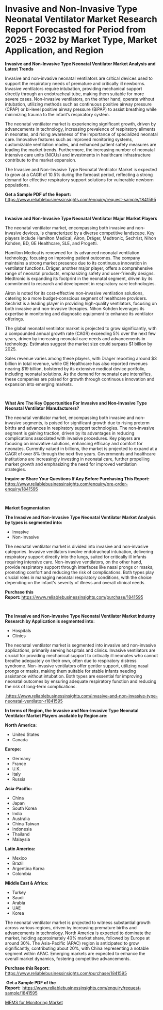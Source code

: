 <p><h1>Invasive and Non-Invasive Type Neonatal Ventilator Market Research Report Forecasted for Period from 2025 -  2032 by Market Type, Market Application, and Region</h1></p><p><strong>Invasive and Non-Invasive Type Neonatal Ventilator Market Analysis and Latest Trends</strong></p>
<p><p>Invasive and non-invasive neonatal ventilators are critical devices used to support the respiratory needs of premature and critically ill newborns. Invasive ventilators require intubation, providing mechanical support directly through an endotracheal tube, making them suitable for more severe cases. Non-invasive ventilators, on the other hand, operate without intubation, utilizing methods such as continuous positive airway pressure (CPAP) or bi-level positive airway pressure (BiPAP) to assist breathing while minimizing trauma to the infant’s respiratory system.</p><p>The neonatal ventilator market is experiencing significant growth, driven by advancements in technology, increasing prevalence of respiratory ailments in neonates, and rising awareness of the importance of specialized neonatal care. Innovative features such as improved monitoring systems, customizable ventilation modes, and enhanced patient safety measures are leading the market trends. Furthermore, the increasing number of neonatal intensive care units (NICUs) and investments in healthcare infrastructure contribute to the market expansion. </p><p>The Invasive and Non-Invasive Type Neonatal Ventilator Market is expected to grow at a CAGR of 10.5% during the forecast period, reflecting a strong demand for effective respiratory support solutions for vulnerable newborn populations.</p></p>
<p><strong>Get a Sample PDF of the Report:&nbsp;</strong> <a href="https://www.reliablebusinessinsights.com/enquiry/request-sample/1841595?utm_campaign=2788&utm_medium=2&utm_source=Github&utm_content=ia&utm_term=05032025&utm_id=invasive-and-non-invasive-type-neonatal-ventilator">https://www.reliablebusinessinsights.com/enquiry/request-sample/1841595</a></p>
<p>&nbsp;</p>
<p><strong>Invasive and Non-Invasive Type Neonatal Ventilator Major Market Players</strong></p>
<p><p>The neonatal ventilator market, encompassing both invasive and non-invasive devices, is characterized by a diverse competitive landscape. Key players include Hamilton Medical, Airon, Dräger, Medtronic, Sechrist, Nihon Kohden, BD, GE Healthcare, SLE, and Progetti. </p><p>Hamilton Medical is renowned for its advanced neonatal ventilation technology, focusing on improving patient outcomes. The company maintains a strong market presence due to its continuous innovation in ventilator functions. Dräger, another major player, offers a comprehensive range of neonatal products, emphasizing safety and user-friendly designs. Medtronic is expanding its footprint in the neonatal segment, driven by its commitment to research and development in respiratory care technologies.</p><p>Airon is noted for its cost-effective non-invasive ventilation solutions, catering to a more budget-conscious segment of healthcare providers. Sechrist is a leading player in providing high-quality ventilators, focusing on both invasive and non-invasive therapies. Nihon Kohden leverages its expertise in monitoring and diagnostic equipment to enhance its ventilator offerings.</p><p>The global neonatal ventilator market is projected to grow significantly, with a compounded annual growth rate (CAGR) exceeding 5% over the next few years, driven by increasing neonatal care needs and advancements in technology. Estimates suggest the market size could surpass $1 billion by 2025.</p><p>Sales revenue varies among these players, with Dräger reporting around $3 billion in total revenue, while GE Healthcare has also reported revenues nearing $19 billion, bolstered by its extensive medical device portfolio, including neonatal solutions. As the demand for neonatal care intensifies, these companies are poised for growth through continuous innovation and expansion into emerging markets.</p></p>
<p>&nbsp;</p>
<p><strong>What Are The Key Opportunities For Invasive and Non-Invasive Type Neonatal Ventilator Manufacturers?</strong></p>
<p><p>The neonatal ventilator market, encompassing both invasive and non-invasive segments, is poised for significant growth due to rising preterm births and advances in respiratory support technologies. The non-invasive segment is gaining traction, driven by its advantages in reducing complications associated with invasive procedures. Key players are focusing on innovative solutions, enhancing efficacy and comfort for neonates. Currently valued in billions, the market is projected to expand at a CAGR of over 8% through the next five years. Governments and healthcare institutions are increasingly investing in neonatal care, further propelling market growth and emphasizing the need for improved ventilation strategies.</p></p>
<p><strong>Inquire or Share Your Questions If Any Before Purchasing This Report:</strong> <a href="https://www.reliablebusinessinsights.com/enquiry/pre-order-enquiry/1841595?utm_campaign=2788&utm_medium=2&utm_source=Github&utm_content=ia&utm_term=05032025&utm_id=invasive-and-non-invasive-type-neonatal-ventilator">https://www.reliablebusinessinsights.com/enquiry/pre-order-enquiry/1841595</a></p>
<p>&nbsp;</p>
<p><strong>Market Segmentation</strong></p>
<p><strong>The Invasive and Non-Invasive Type Neonatal Ventilator Market Analysis by types is segmented into:</strong></p>
<p><ul><li>Invasive</li><li>Non-Invasive</li></ul></p>
<p><p>The neonatal ventilator market is divided into invasive and non-invasive categories. Invasive ventilators involve endotracheal intubation, delivering respiratory support directly into the lungs, suited for critically ill infants requiring intensive care. Non-invasive ventilators, on the other hand, provide respiratory support through interfaces like nasal prongs or masks, promoting comfort and reducing the risk of complications. Both types play crucial roles in managing neonatal respiratory conditions, with the choice depending on the infant's severity of illness and overall clinical needs.</p></p>
<p><strong>Purchase this Report:&nbsp;</strong><a href="https://www.reliablebusinessinsights.com/purchase/1841595?utm_campaign=2788&utm_medium=2&utm_source=Github&utm_content=ia&utm_term=05032025&utm_id=invasive-and-non-invasive-type-neonatal-ventilator">https://www.reliablebusinessinsights.com/purchase/1841595</a></p>
<p>&nbsp;</p>
<p><strong>The Invasive and Non-Invasive Type Neonatal Ventilator Market Industry Research by Application is segmented into:</strong></p>
<p><ul><li>Hospitals</li><li>Clinics</li></ul></p>
<p><p>The neonatal ventilator market is segmented into invasive and non-invasive applications, primarily serving hospitals and clinics. Invasive ventilators are crucial for providing mechanical support to critically ill neonates who cannot breathe adequately on their own, often due to respiratory distress syndrome. Non-invasive ventilators offer gentler support, utilizing nasal prongs or masks, making them suitable for stable infants needing assistance without intubation. Both types are essential for improving neonatal outcomes by ensuring adequate respiratory function and reducing the risk of long-term complications.</p></p>
<p><a href="https://www.reliablebusinessinsights.com/invasive-and-non-invasive-type-neonatal-ventilator-r1841595?utm_campaign=2788&utm_medium=2&utm_source=Github&utm_content=ia&utm_term=05032025&utm_id=invasive-and-non-invasive-type-neonatal-ventilator">&nbsp;https://www.reliablebusinessinsights.com/invasive-and-non-invasive-type-neonatal-ventilator-r1841595</a></p>
<p><strong>In terms of Region, the Invasive and Non-Invasive Type Neonatal Ventilator Market Players available by Region are:</strong></p>
<p>
    <p> <strong> North America: </strong>
        <ul>
            <li>United States</li>
            <li>Canada</li>
        </ul>
        </p> 
    <p> <strong> Europe: </strong>
        <ul>
            <li>Germany</li>
            <li>France</li>
            <li>U.K.</li>
            <li>Italy</li>
            <li>Russia</li>
        </ul>
        </p> 
    <p> <strong> Asia-Pacific: </strong>
        <ul>
            <li>China</li>
            <li>Japan</li>
            <li>South Korea</li>
            <li>India</li>
            <li>Australia</li>
            <li>China Taiwan</li>
            <li>Indonesia</li>
            <li>Thailand</li>
            <li>Malaysia</li>
        </ul>
        </p> 
    <p> <strong> Latin America: </strong>
        <ul>
            <li>Mexico</li>
            <li>Brazil</li>
            <li>Argentina Korea</li>
            <li>Colombia</li>
        </ul>
        </p> 
    <p> <strong> Middle East & Africa: </strong>
        <ul>
            <li>Turkey</li>
            <li>Saudi</li>
            <li>Arabia</li>
            <li>UAE</li>
            <li>Korea</li>
        </ul>
    </p>
    </p>
<p><p>The neonatal ventilator market is projected to witness substantial growth across various regions, driven by increasing premature births and advancements in technology. North America is expected to dominate the market, holding approximately 40% market share, followed by Europe at around 30%. The Asia-Pacific (APAC) region is anticipated to grow significantly, contributing about 20%, with China representing a notable segment within APAC. Emerging markets are expected to enhance the overall market dynamics, fostering competitive advancements.</p></p>
<p><strong>Purchase this Report: </strong><a href="https://www.reliablebusinessinsights.com/purchase/1841595?utm_campaign=2788&utm_medium=2&utm_source=Github&utm_content=ia&utm_term=05032025&utm_id=invasive-and-non-invasive-type-neonatal-ventilator">https://www.reliablebusinessinsights.com/purchase/1841595</a></p>
<p>&nbsp;<strong>Get a Sample PDF of the Report:&nbsp;&nbsp;</strong><a href="https://www.reliablebusinessinsights.com/enquiry/request-sample/1841595?utm_campaign=2788&utm_medium=2&utm_source=Github&utm_content=ia&utm_term=05032025&utm_id=invasive-and-non-invasive-type-neonatal-ventilator">https://www.reliablebusinessinsights.com/enquiry/request-sample/1841595</a></p>
<p><strong></strong></p>
<p><p><a href="https://github.com/tumacaakesha78/Market-Research-Report-List-1/blob/main/mems-for-monitoring-market.md?utm_campaign=2788&utm_medium=2&utm_source=Github&utm_content=ia&utm_term=05032025&utm_id=invasive-and-non-invasive-type-neonatal-ventilator">MEMS for Monitoring Market</a></p></p>